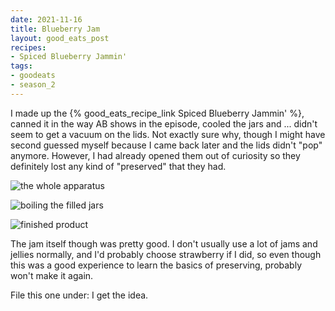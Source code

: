 ```yaml
---
date: 2021-11-16
title: Blueberry Jam
layout: good_eats_post
recipes:
- Spiced Blueberry Jammin'
tags:
- goodeats
- season_2
---
```


I made up the {% good_eats_recipe_link Spiced Blueberry Jammin' %}, canned it in the way
AB shows in the episode, cooled the jars and ... didn't seem to get a vacuum
on the lids. Not exactly sure why, though I might have second guessed myself
because I came back later and the lids didn't "pop" anymore. However, I had
already opened them out of curiosity so they definitely lost any kind of
"preserved" that they had.

![the whole apparatus](https://lh3.googleusercontent.com/pw/AM-JKLU2Z35VwfBiJunGUF6QuZEr6CjnhrqdM4PQ-wXfR58J7Gj5noQPEke8g-ci0E1bpEibz879o4R6gxLWUg7UTi_DKUO7gswhp46z8TIYDQyICVq9D79UFj840tAl6PBntIUQfG739C8EVCIFl03DGvBj=w600-no?authuser=0)

![boiling the filled jars](https://lh3.googleusercontent.com/pw/AM-JKLXtnU85VAQFgmeLP7dyb3s7mV2H-a9zWGYdqggTCCFhLEUHGJkPhOBGksnn1BYrvjxqo7_f0xyBGawSvZljtvg-rvOsZpmurBD-tHJLZR3WsoHRGIcbXPCGQW6rCuxSc4aRV4sAF9ym2FbKUGGK1HDj=w600-no?authuser=0)

![finished product](https://lh3.googleusercontent.com/pw/AM-JKLX7yDycZxg2ucpJSVgiRYRNwLBWJBM6YdYqcSHgag2n9Ze8ifNy8vL-_iMgn-9CroInc5uCGO9orU2XAtMRanWgv_0DcbTWIYpy-wEOXCbVan_pzMmiGV2Ct1_hZkOUMzwMMRo9xbl8-W5RZeNK2Mid=w600-no?authuser=0)

The jam itself though was pretty good. I don't usually use a lot of jams and
jellies normally, and I'd probably choose strawberry if I did, so even though
this was a good experience to learn the basics of preserving, probably won't
make it again.

File this one under: I get the idea.
